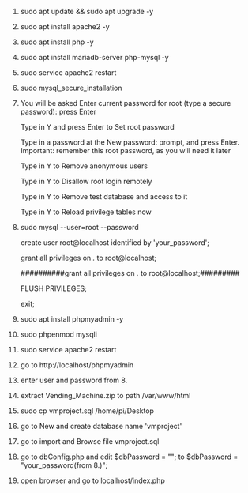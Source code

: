 1. sudo apt update && sudo apt upgrade -y
2. sudo apt install apache2 -y 
3. sudo apt install php -y
4. sudo apt install mariadb-server php-mysql -y
5. sudo service apache2 restart
6. sudo mysql_secure_installation
7. You will be asked Enter current password for root (type a secure password): press Enter

	Type in Y and press Enter to Set root password
	
	Type in a password at the New password: prompt, and press Enter. Important: remember this root password, as you will need it later
	
	Type in Y to Remove anonymous users
	
	Type in Y to Disallow root login remotely
	
	Type in Y to Remove test database and access to it
	
	Type in Y to Reload privilege tables now
	
8. sudo mysql --user=root --password

	 create user root@localhost identified by 'your_password';
	 
	 grant all privileges on *.* to root@localhost;

	 ##########grant all privileges on *.* to root@localhost;#########
	 
	 FLUSH PRIVILEGES;
	 
	 exit;
	 
9. sudo apt install phpmyadmin -y 
10. sudo phpenmod mysqli
11. sudo service apache2 restart
12. go to http://localhost/phpmyadmin
13. enter user and password from 8.
14. extract Vending_Machine.zip to path /var/www/html
15. sudo cp vmproject.sql /home/pi/Desktop
16. go to New and create database name 'vmproject'
17. go to import and Browse file vmproject.sql
18. go to dbConfig.php and edit $dbPassword = ""; to $dbPassword = "your_password(from 8.)";
19. open browser and go to localhost/index.php